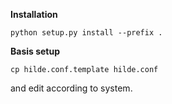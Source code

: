 **Installation**

`python setup.py install --prefix .`

**Basis setup**

`cp hilde.conf.template hilde.conf`

and edit according to system.


